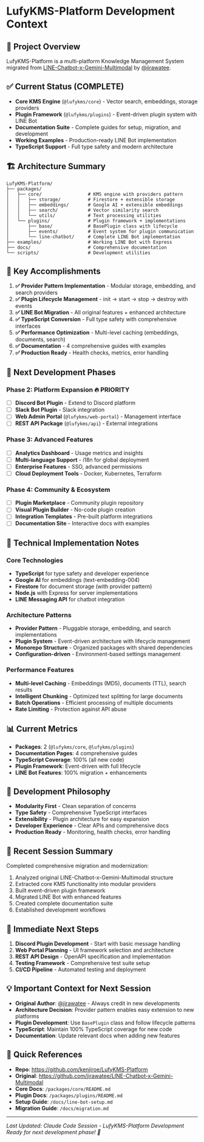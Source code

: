 # LufyKMS-Platform Development Context

## 🎯 Project Overview
LufyKMS-Platform is a multi-platform Knowledge Management System migrated from [LINE-Chatbot-x-Gemini-Multimodal](https://github.com/jirawatee/LINE-Chatbot-x-Gemini-Multimodal) by [@jirawatee](https://github.com/jirawatee).

## ✅ Current Status (COMPLETE)
- **Core KMS Engine** (`@lufykms/core`) - Vector search, embeddings, storage providers
- **Plugin Framework** (`@lufykms/plugins`) - Event-driven plugin system with LINE Bot
- **Documentation Suite** - Complete guides for setup, migration, and development
- **Working Examples** - Production-ready LINE Bot implementation
- **TypeScript Support** - Full type safety and modern architecture

## 🏗️ Architecture Summary
```
LufyKMS-Platform/
├── packages/
│   ├── core/                 # KMS engine with providers pattern
│   │   ├── storage/          # Firestore + extensible storage
│   │   ├── embeddings/       # Google AI + extensible embeddings  
│   │   ├── search/           # Vector similarity search
│   │   └── utils/            # Text processing utilities
│   └── plugins/              # Plugin framework + implementations
│       ├── base/             # BasePlugin class with lifecycle
│       ├── events/           # Event system for plugin communication
│       └── line-chatbot/     # Complete LINE Bot implementation
├── examples/                 # Working LINE Bot with Express
├── docs/                     # Comprehensive documentation
└── scripts/                  # Development utilities
```

## 🔑 Key Accomplishments
1. **✅ Provider Pattern Implementation** - Modular storage, embedding, and search providers
2. **✅ Plugin Lifecycle Management** - init → start → stop → destroy with events
3. **✅ LINE Bot Migration** - All original features + enhanced architecture
4. **✅ TypeScript Conversion** - Full type safety with comprehensive interfaces
5. **✅ Performance Optimization** - Multi-level caching (embeddings, documents, search)
6. **✅ Documentation** - 4 comprehensive guides with examples
7. **✅ Production Ready** - Health checks, metrics, error handling

## 🚀 Next Development Phases

### Phase 2: Platform Expansion 🔥 PRIORITY
- [ ] **Discord Bot Plugin** - Extend to Discord platform
- [ ] **Slack Bot Plugin** - Slack integration 
- [ ] **Web Admin Portal** (`@lufykms/web-portal`) - Management interface
- [ ] **REST API Package** (`@lufykms/api`) - External integrations

### Phase 3: Advanced Features
- [ ] **Analytics Dashboard** - Usage metrics and insights
- [ ] **Multi-language Support** - i18n for global deployment
- [ ] **Enterprise Features** - SSO, advanced permissions
- [ ] **Cloud Deployment Tools** - Docker, Kubernetes, Terraform

### Phase 4: Community & Ecosystem
- [ ] **Plugin Marketplace** - Community plugin repository
- [ ] **Visual Plugin Builder** - No-code plugin creation
- [ ] **Integration Templates** - Pre-built platform integrations
- [ ] **Documentation Site** - Interactive docs with examples

## 🔧 Technical Implementation Notes

### Core Technologies
- **TypeScript** for type safety and developer experience
- **Google AI** for embeddings (text-embedding-004)
- **Firestore** for document storage (with provider pattern)
- **Node.js** with Express for server implementations
- **LINE Messaging API** for chatbot integration

### Architecture Patterns
- **Provider Pattern** - Pluggable storage, embedding, and search implementations
- **Plugin System** - Event-driven architecture with lifecycle management
- **Monorepo Structure** - Organized packages with shared dependencies
- **Configuration-driven** - Environment-based settings management

### Performance Features
- **Multi-level Caching** - Embeddings (MD5), documents (TTL), search results
- **Intelligent Chunking** - Optimized text splitting for large documents
- **Batch Operations** - Efficient processing of multiple documents
- **Rate Limiting** - Protection against API abuse

## 📊 Current Metrics
- **Packages**: 2 (`@lufykms/core`, `@lufykms/plugins`)
- **Documentation Pages**: 4 comprehensive guides
- **TypeScript Coverage**: 100% (all new code)
- **Plugin Framework**: Event-driven with full lifecycle
- **LINE Bot Features**: 100% migration + enhancements

## 🎨 Development Philosophy
- **Modularity First** - Clean separation of concerns
- **Type Safety** - Comprehensive TypeScript interfaces
- **Extensibility** - Plugin architecture for easy expansion
- **Developer Experience** - Clear APIs and comprehensive docs
- **Production Ready** - Monitoring, health checks, error handling

## 🔄 Recent Session Summary
Completed comprehensive migration and modernization:
1. Analyzed original LINE-Chatbot-x-Gemini-Multimodal structure
2. Extracted core KMS functionality into modular providers
3. Built event-driven plugin framework
4. Migrated LINE Bot with enhanced features
5. Created complete documentation suite
6. Established development workflows

## 🎯 Immediate Next Steps
1. **Discord Plugin Development** - Start with basic message handling
2. **Web Portal Planning** - UI framework selection and architecture
3. **REST API Design** - OpenAPI specification and implementation
4. **Testing Framework** - Comprehensive test suite setup
5. **CI/CD Pipeline** - Automated testing and deployment

## 💡 Important Context for Next Session
- **Original Author**: [@jirawatee](https://github.com/jirawatee) - Always credit in new developments
- **Architecture Decision**: Provider pattern enables easy extension to new platforms
- **Plugin Development**: Use `BasePlugin` class and follow lifecycle patterns
- **TypeScript**: Maintain 100% TypeScript coverage for new code
- **Documentation**: Update relevant docs when adding new features

## 🔗 Quick References
- **Repo**: https://github.com/kenjiroe/LufyKMS-Platform
- **Original**: https://github.com/jirawatee/LINE-Chatbot-x-Gemini-Multimodal
- **Core Docs**: `/packages/core/README.md`
- **Plugin Docs**: `/packages/plugins/README.md`
- **Setup Guide**: `/docs/line-bot-setup.md`
- **Migration Guide**: `/docs/migration.md`

---
*Last Updated: Claude Code Session - LufyKMS-Platform Development*
*Ready for next development phase! 🚀*